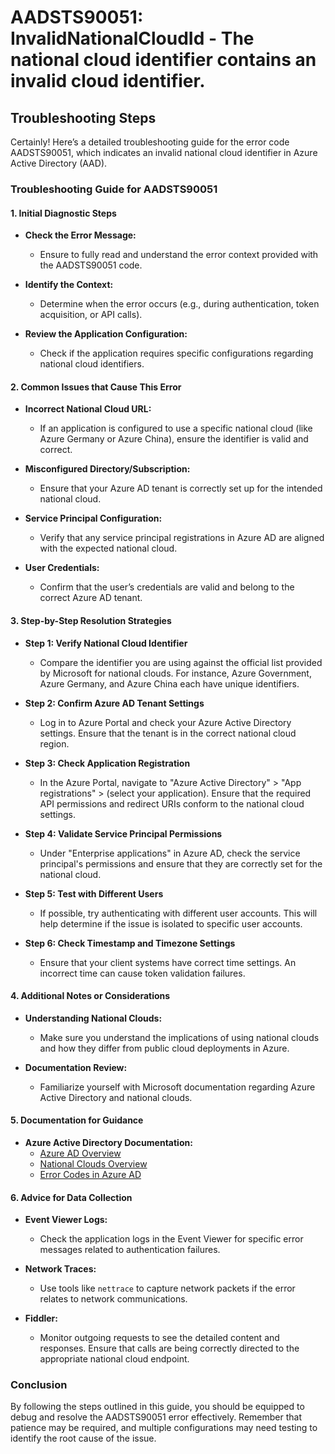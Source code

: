 # AADSTS90051: InvalidNationalCloudId - The national cloud identifier contains an invalid cloud identifier.


## Troubleshooting Steps
Certainly! Here’s a detailed troubleshooting guide for the error code AADSTS90051, which indicates an invalid national cloud identifier in Azure Active Directory (AAD).

### Troubleshooting Guide for AADSTS90051

#### 1. Initial Diagnostic Steps
- **Check the Error Message:**
  - Ensure to fully read and understand the error context provided with the AADSTS90051 code.
  
- **Identify the Context:**
  - Determine when the error occurs (e.g., during authentication, token acquisition, or API calls).
  
- **Review the Application Configuration:**
  - Check if the application requires specific configurations regarding national cloud identifiers.

#### 2. Common Issues that Cause This Error
- **Incorrect National Cloud URL:**
  - If an application is configured to use a specific national cloud (like Azure Germany or Azure China), ensure the identifier is valid and correct.
  
- **Misconfigured Directory/Subscription:**
  - Ensure that your Azure AD tenant is correctly set up for the intended national cloud.

- **Service Principal Configuration:**
  - Verify that any service principal registrations in Azure AD are aligned with the expected national cloud.

- **User Credentials:**
  - Confirm that the user’s credentials are valid and belong to the correct Azure AD tenant.

#### 3. Step-by-Step Resolution Strategies
- **Step 1: Verify National Cloud Identifier**
  - Compare the identifier you are using against the official list provided by Microsoft for national clouds. For instance, Azure Government, Azure Germany, and Azure China each have unique identifiers.

- **Step 2: Confirm Azure AD Tenant Settings**
  - Log in to Azure Portal and check your Azure Active Directory settings. Ensure that the tenant is in the correct national cloud region.
  
- **Step 3: Check Application Registration**
  - In the Azure Portal, navigate to "Azure Active Directory" > "App registrations" > (select your application). Ensure that the required API permissions and redirect URIs conform to the national cloud settings.

- **Step 4: Validate Service Principal Permissions**
  - Under "Enterprise applications" in Azure AD, check the service principal's permissions and ensure that they are correctly set for the national cloud.

- **Step 5: Test with Different Users**
  - If possible, try authenticating with different user accounts. This will help determine if the issue is isolated to specific user accounts.

- **Step 6: Check Timestamp and Timezone Settings**
  - Ensure that your client systems have correct time settings. An incorrect time can cause token validation failures.

#### 4. Additional Notes or Considerations
- **Understanding National Clouds:**
  - Make sure you understand the implications of using national clouds and how they differ from public cloud deployments in Azure.

- **Documentation Review:**
  - Familiarize yourself with Microsoft documentation regarding Azure Active Directory and national clouds.

#### 5. Documentation for Guidance
- **Azure Active Directory Documentation:**
  - [Azure AD Overview](https://docs.microsoft.com/en-us/azure/active-directory/develop/active-directory-whats-new)
  - [National Clouds Overview](https://docs.microsoft.com/en-us/azure/azure-government/documentation-government-cloud)
  - [Error Codes in Azure AD](https://docs.microsoft.com/en-us/azure/active-directory/develop/reference-aad-error-codes#common-azure-ad-error-codes)

#### 6. Advice for Data Collection
- **Event Viewer Logs:**
  - Check the application logs in the Event Viewer for specific error messages related to authentication failures.
  
- **Network Traces:**
  - Use tools like `nettrace` to capture network packets if the error relates to network communications.
  
- **Fiddler:**
  - Monitor outgoing requests to see the detailed content and responses. Ensure that calls are being correctly directed to the appropriate national cloud endpoint.

### Conclusion
By following the steps outlined in this guide, you should be equipped to debug and resolve the AADSTS90051 error effectively. Remember that patience may be required, and multiple configurations may need testing to identify the root cause of the issue.